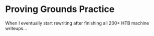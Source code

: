 # Proving Grounds Practice

When I eventually start rewriting after finishing all 200+ HTB machine writeups...
